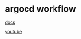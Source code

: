 # argocd workflow

[docs](https://argoproj.github.io/argo-events/)

[youtube](https://www.youtube.com/watch?v=sUPkGChvD54)


## 
```bash

```
